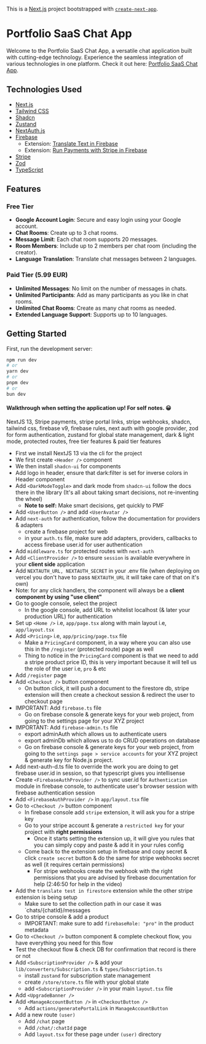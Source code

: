 This is a [Next.js](https://nextjs.org/) project bootstrapped with [`create-next-app`](https://github.com/vercel/next.js/tree/canary/packages/create-next-app).

# Portfolio SaaS Chat App

Welcome to the Portfolio SaaS Chat App, a versatile chat application built with cutting-edge technology. Experience the seamless integration of various technologies in one platform. Check it out here: [Portfolio SaaS Chat App](https://portfolio-saas-chat-app.vercel.app/).

## Technologies Used

- [Next.js](https://nextjs.org/)
- [Tailwind CSS](https://tailwindcss.com/)
- [Shadcn](https://ui.shadcn.com/)
- [Zustand](https://github.com/pmndrs/zustand)
- [NextAuth.js](https://next-auth.js.org/)
- [Firebase](https://firebase.google.com/)
  - Extension: [Translate Text in Firebase](#) <!-- Replace # with the link -->
  - Extension: [Run Payments with Stripe in Firebase](#) <!-- Replace # with the link -->
- [Stripe](https://stripe.com/)
- [Zod](https://github.com/colinhacks/zod)
- [TypeScript](https://www.typescriptlang.org/)

## Features

### Free Tier

- **Google Account Login**: Secure and easy login using your Google account.
- **Chat Rooms**: Create up to 3 chat rooms.
- **Message Limit**: Each chat room supports 20 messages.
- **Room Members**: Include up to 2 members per chat room (including the creator).
- **Language Translation**: Translate chat messages between 2 languages.

### Paid Tier (5.99 EUR)

- **Unlimited Messages**: No limit on the number of messages in chats.
- **Unlimited Participants**: Add as many participants as you like in chat rooms.
- **Unlimited Chat Rooms**: Create as many chat rooms as needed.
- **Extended Language Support**: Supports up to 10 languages.


## Getting Started

First, run the development server:

```bash
npm run dev
# or
yarn dev
# or
pnpm dev
# or
bun dev
```

#### Walkthrough when setting the application up! For self notes. 😀

NextJS 13, Stripe payments, stripe portal links, stripe webhooks, shadcn, tailwind css, firebase v9, firebase rules, next auth with google provider, zod for form authentication, zustand for global state management, dark & light mode, protected routes, free tier features & paid tier features

- First we install NextJS 13 via the cli for the project
- We first create `<Header />` component
- We then install `shadcn-ui` for components
- Add logo in header, ensure that dark:filter is set for inverse colors in Header component
- Add `<DarkModeToggle>` and dark mode from `shadcn-ui` follow the docs there in the library (It's all about taking smart decisions, not re-inventing the wheel)
  - <b>Note to self:</b> Make smart decisions, get quickly to PMF
- Add `<UserButton />` and add `<UserAvatar />`
- Add `next-auth` for authentication, follow the documentation for providers & adapters
  - create a firebase project for web
  - in your `auth.ts` file, make sure add adapters, providers, callbacks to access firebase user.id for user authentication
- Add `middleware.ts` for protected routes with `next-auth`
- Add `<ClientProvider />` to ensure `session` is available everywhere in your <b>client side</b> application 
- Add `NEXTAUTH_URL, NEXTAUTH_SECRET` in your .env file (when deploying on vercel you don't have to pass `NEXTAUTH_URL` it will take care of that on it's own)
- Note: for any click handlers, the component will always be a <b>client component by using "use client"</b>
- Go to google console, select the project
  - In the google console, add URL to whitelist localhost (& later your production URL) for authentication
- Set up `<Home />` i.e, `app/page.tsx` along with main layout i.e, `app/layout.tsx`
- Add `<Pricing>` i.e, `app/pricing/page.tsx` file
  - Make a `PricingCard` component, in a way where you can also use this in the `/register` (protected route) page as well
  - Thing to notice in the `PricingCard` component is that we need to add a stripe product price ID, this is very important because it will tell us the role of the user i.e, `pro` & etc
- Add `/register` page
- Add `<Checkout />` button component
  - On button click, it will push a document to the firestore db, stripe extension will then create a checkout session & redirect the user to checkout page
- IMPORTANT: Add `firebase.ts` file 
  - Go on firebase console & generate keys for your web project, from going to the settings page for your XYZ project
- IMPORTANT: Add `firebase-admin.ts` file
  - export adminAuth which allows us to authenticate users
  - export adminDb which allows us to do CRUD operations on database
  - Go on firebase console & generate keys for your web project, from going to the `settings page > service accounts` for your XYZ project & generate key for Node.js project.
- Add next-auth-d.ts file to override the work you are doing to get firebase user.id in session, so that typescript gives you intellisense
- Create `<FirebaseAuthProvider />` to sync user.id for `Authentication` module in firebase console, to authenticate user's browser session with firebase authentication session
- Add `<FirebaseAuthProvider />` in `app/layout.tsx` file
- Go to `<Checkout />` button component
  - In firebase console add `stripe` extension, it will ask you for a stripe key
  - Go to your stripe account & generate a `restricted key` for your project with <b>right permissions</b>
    - Once it starts setting the extension up, it will give you rules that you can simply copy and paste & add it in your rules config
  - Come back to the extension setup in firebase and copy secret & click `create secret` button & do the same for stripe webhooks secret as well (it requires certain permissions)
    - For stripe webhooks create the webhook with the right permissions that you are advised by firebase documentation for help (2:46:50 for help in the video)
- Add the `translate test in firestore` extension while the other stripe extension is being setup
  - Make sure to set the collection path in our case it was `chats/{chatId}/messages
- Go to stripe console & add a product
  - IMPORTANT: make sure to add `firebaseRole: "pro"` in the product metadata
- Go to `<Checkout />` button component & complete checkout flow, you have everything you need for this flow
- Test the checkout flow & check DB for confirmation that record is there or not
- Add `<SubscriptionProvider />` & add your `lib/converters/Subscription.ts` & `types/Subscription.ts`
  - install `zustand` for subscription state management
  - create `/store/store.ts` file with your global state
  - add `<SubscriptionProvider />` in your main `layout.tsx` file
- Add `<UpgradeBanner />`
- Add `<ManageAccountButton />` in `<CheckoutButton />`
  -  Add `actions/generatePortalLink` in `ManageAccountButton`
- Add a new route `(user)`
  - Add `/chat` page
  - Add `/chat/:chatId` page
  - Add `layout.tsx` for these page under `(user)` directory
 






